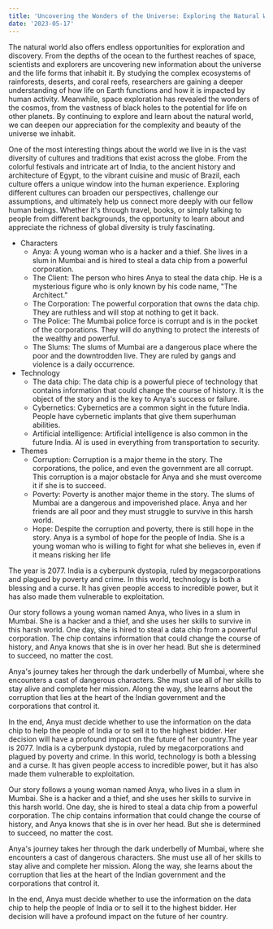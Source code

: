 ```yaml
---
title: 'Uncovering the Wonders of the Universe: Exploring the Natural World'
date: '2023-05-17'
---
```


The natural world also offers endless opportunities for exploration and discovery. From the depths of the ocean to the furthest reaches of space, scientists and explorers are uncovering new information about the universe and the life forms that inhabit it. By studying the complex ecosystems of rainforests, deserts, and coral reefs, researchers are gaining a deeper understanding of how life on Earth functions and how it is impacted by human activity. Meanwhile, space exploration has revealed the wonders of the cosmos, from the vastness of black holes to the potential for life on other planets. By continuing to explore and learn about the natural world, we can deepen our appreciation for the complexity and beauty of the universe we inhabit.

One of the most interesting things about the world we live in is the vast diversity of cultures and traditions that exist across the globe. From the colorful festivals and intricate art of India, to the ancient history and architecture of Egypt, to the vibrant cuisine and music of Brazil, each culture offers a unique window into the human experience. Exploring different cultures can broaden our perspectives, challenge our assumptions, and ultimately help us connect more deeply with our fellow human beings. Whether it's through travel, books, or simply talking to people from different backgrounds, the opportunity to learn about and appreciate the richness of global diversity is truly fascinating.

- Characters
    - Anya: A young woman who is a hacker and a thief. She lives in a slum in Mumbai and is hired to steal a data chip from a powerful corporation.
    - The Client: The person who hires Anya to steal the data chip. He is a mysterious figure who is only known by his code name, "The  Architect."
    - The Corporation: The powerful corporation that owns the data chip. They are ruthless and will stop at nothing to get it back.
    - The Police: The Mumbai police force is corrupt and is in the pocket of the corporations. They will do anything to protect the     interests of the wealthy and powerful.
    - The Slums: The slums of Mumbai are a dangerous place where the poor and the downtrodden live. They are ruled by gangs and violence is a daily occurrence.
- Technology
    - The data chip: The data chip is a powerful piece of technology that contains information that could change the course of history. It is the object of the story and is the key to Anya's success or failure.
    - Cybernetics: Cybernetics are a common sight in the future India. People have cybernetic implants that give them superhuman abilities.
    - Artificial intelligence: Artificial intelligence is also common in the future India. AI is used in everything from transportation to security.
- Themes
    - Corruption: Corruption is a major theme in the story. The corporations, the police, and even the government are all corrupt. This corruption is a major obstacle for Anya and she must overcome it if she is to succeed.
    - Poverty: Poverty is another major theme in the story. The slums of Mumbai are a dangerous and impoverished place. Anya and her friends are all poor and they must struggle to survive in this harsh world.
    - Hope: Despite the corruption and poverty, there is still hope in the story. Anya is a symbol of hope for the people of India. She is a young woman who is willing to fight for what she believes in, even if it means risking her life


The year is 2077. India is a cyberpunk dystopia, ruled by megacorporations and plagued by poverty and crime. In this world, technology is both a blessing and a curse. It has given people access to incredible power, but it has also made them vulnerable to exploitation.

Our story follows a young woman named Anya, who lives in a slum in Mumbai. She is a hacker and a thief, and she uses her skills to survive in this harsh world. One day, she is hired to steal a data chip from a powerful corporation. The chip contains information that could change the course of history, and Anya knows that she is in over her head. But she is determined to succeed, no matter the cost.

Anya's journey takes her through the dark underbelly of Mumbai, where she encounters a cast of dangerous characters. She must use all of her skills to stay alive and complete her mission. Along the way, she learns about the corruption that lies at the heart of the Indian government and the corporations that control it.

In the end, Anya must decide whether to use the information on the data chip to help the people of India or to sell it to the highest bidder. Her decision will have a profound impact on the future of her country.The year is 2077. India is a cyberpunk dystopia, ruled by megacorporations and plagued by poverty and crime. In this world, technology is both a blessing and a curse. It has given people access to incredible power, but it has also made them vulnerable to exploitation.

Our story follows a young woman named Anya, who lives in a slum in Mumbai. She is a hacker and a thief, and she uses her skills to survive in this harsh world. One day, she is hired to steal a data chip from a powerful corporation. The chip contains information that could change the course of history, and Anya knows that she is in over her head. But she is determined to succeed, no matter the cost.

Anya's journey takes her through the dark underbelly of Mumbai, where she encounters a cast of dangerous characters. She must use all of her skills to stay alive and complete her mission. Along the way, she learns about the corruption that lies at the heart of the Indian government and the corporations that control it.

In the end, Anya must decide whether to use the information on the data chip to help the people of India or to sell it to the highest bidder. Her decision will have a profound impact on the future of her country.